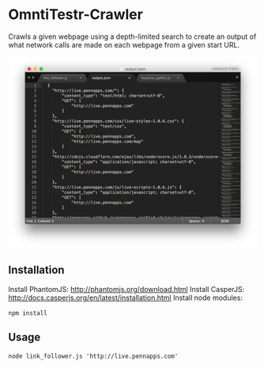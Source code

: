 # OmntiTestr-Crawler

Crawls a given webpage using a depth-limited search to create an output of what network calls are made on each webpage from a given start URL.

![Example Output](https://raw.githubusercontent.com/OmniTestr/OmntiTestr-Crawler/master/demo.jpg)

## Installation
Install PhantomJS: http://phantomjs.org/download.html
Install CasperJS: http://docs.casperjs.org/en/latest/installation.html
Install node modules:
```node
npm install
```

## Usage
```node
node link_follower.js 'http://live.pennapps.com'
```
